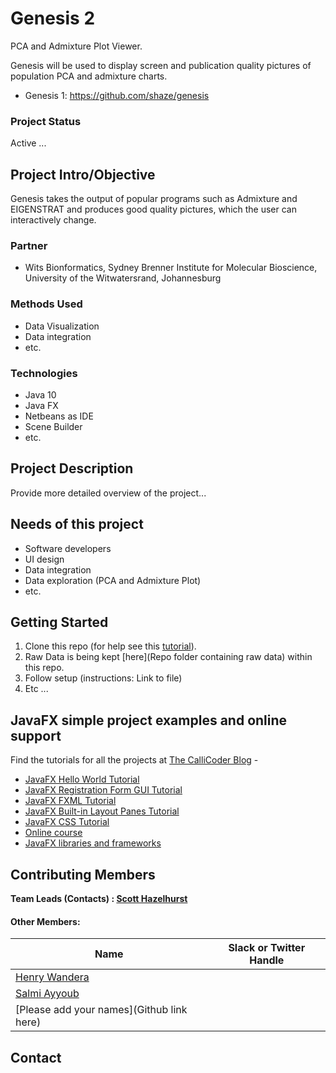 # Genesis 2
PCA and Admixture Plot Viewer.

Genesis will be used to display screen and publication quality pictures of population PCA and admixture charts.
+ Genesis 1:  https://github.com/shaze/genesis

### Project Status
Active ...

## Project Intro/Objective
Genesis takes the output of popular programs such as Admixture and EIGENSTRAT and produces good quality pictures, which the user can interactively change.

### Partner
* Wits Bionformatics, Sydney Brenner Institute for Molecular Bioscience, University of the Witwatersrand, Johannesburg

### Methods Used
* Data Visualization
* Data integration
* etc.

### Technologies
* Java 10
* Java FX
* Netbeans as IDE
* Scene Builder
* etc. 

## Project Description
Provide more detailed overview of the project...

## Needs of this project
- Software developers
- UI design
- Data integration
- Data exploration (PCA and Admixture Plot)
- etc.

## Getting Started

1. Clone this repo (for help see this [tutorial](https://help.github.com/articles/cloning-a-repository/)).
2. Raw Data is being kept [here](Repo folder containing raw data) within this repo.    
3. Follow setup (instructions: Link to file)
4. Etc ...

## JavaFX simple project examples and online support
Find the tutorials for all the projects at [The CalliCoder Blog](https://www.callicoder.com) - 

+ [JavaFX Hello World Tutorial](https://www.callicoder.com/javafx-desktop-application-development-tutorial/) 
+ [JavaFX Registration Form GUI Tutorial](https://www.callicoder.com/javafx-registration-form-gui-tutorial/)
+ [JavaFX FXML Tutorial](https://www.callicoder.com/javafx-fxml-form-gui-tutorial/)
+ [JavaFX Built-in Layout Panes Tutorial](https://www.callicoder.com/javafx-built-in-layout-panes-tutorial/)
+ [JavaFX CSS Tutorial](https://www.callicoder.com/javafx-css-tutorial/)
+ [Online course](https://www.udemy.com/complete-beginners-java-tutorial-java-javafx-maven/)
+ [JavaFX libraries and frameworks](https://github.com/mhrimaz/AwesomeJavaFX#libraries-tools-and-projects)

## Contributing Members

**Team Leads (Contacts) : [Scott Hazelhurst](https://github.com/shaze)**

#### Other Members:

|Name     |  Slack or Twitter Handle  | 
|---------|-----------------|
|[Henry Wandera](https://github.com/HENRY-JERRY)| |
|[Salmi Ayyoub](https://github.com/herrsalmi)| |
|[Please add your names](Github link here)| |

## Contact


